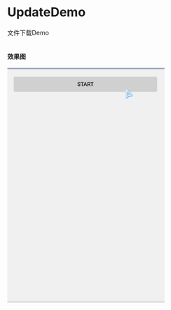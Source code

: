 # UpdateDemo
文件下载Demo
</br>
</br>
</br>
**效果图**
</br>
</br>
![image](https://github.com/leeroGG/UpdateDemo/raw/master/result.gif)</br>
